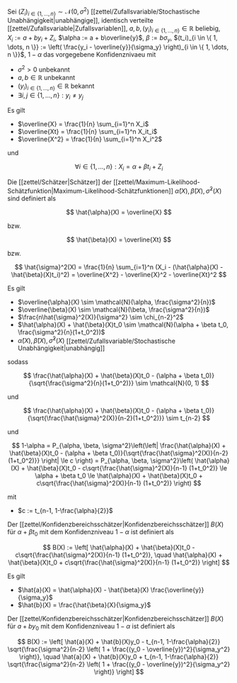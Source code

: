 Sei $(Z_i)_{i \in \{ 1, \dots, n \}} \sim \mathcal{N}(0, \sigma^2)$ [[zettel/Zufallsvariable/Stochastische Unabhängigkeit|unabhängige]], identisch verteilte [[zettel/Zufallsvariable|Zufallsvariablen]], $a, b, (y_i)_{i \in \{ 1, \dots, n \}} \in \mathbb{R}$ beliebig, $X_i := a + by_i + Z_i$, $\alpha := a + b\overline{y}$, $\beta := b\sigma_y$, $(t_i)_{i \in \{ 1, \dots, n \}} := \left( \frac{y_i - \overline{y}}{\sigma_y} \right)_{i \in \{ 1, \dots, n \}}$, $1-\alpha$ das vorgegebene Konfidenznivaeu mit
- $\sigma^2 \gt 0$ unbekannt
- $a, b \in \mathbb{R}$ unbekannt
- $(y_i)_{i \in \{ 1, \dots, n \}} \in \mathbb{R}$ bekannt
- $\exists i, j \in \{ 1, \dots, n \} : y_i \ne y_j$

Es gilt
- $\overline{X} = \frac{1}{n} \sum_{i=1}^n X_i$
- $\overline{Xt} = \frac{1}{n} \sum_{i=1}^n X_it_i$
- $\overline{X^2} = \frac{1}{n} \sum_{i=1}^n X_i^2$

und

$$
	\forall i \in \{ 1, \dots, n \} : X_i = \alpha + \beta t_i + Z_i
$$

Die [[zettel/Schätzer|Schätzer]] der [[zettel/Maximum-Likelihood-Schätzfunktion|Maximum-Likelihood-Schätzfunktionen]] $\hat{\alpha}(X), \hat{\beta}(X), \hat{\sigma}^2(X)$ sind definiert als

$$
	\hat{\alpha}(X) = \overline{X}
$$

bzw.

$$
	\hat{\beta}(X) = \overline{Xt}
$$

bzw.

$$
	\hat{\sigma}^2(X) = \frac{1}{n} \sum_{i=1}^n (X_i - (\hat{\alpha}(X) - \hat{\beta}(X)t_i)^2) = \overline{X^2} - \overline{X}^2 - \overline{Xt}^2
$$

Es gilt
- $\overline{\alpha}(X) \sim \mathcal{N}(\alpha, \frac{\sigma^2}{n})$
- $\overline{\beta}(X) \sim \mathcal{N}(\beta, \frac{\sigma^2}{n})$
- $\frac{n\hat{\sigma}^2(X)}{\sigma^2} \sim \chi_{n-2}^2$
- $\hat{\alpha}(X) + \hat{\beta}(X)t_0 \sim \mathcal{N}(\alpha + \beta t_0, \frac{\sigma^2}{n}(1+t_0^2))$
- $\hat{\alpha}(X), \hat{\beta}(X), \hat{\sigma}^2(X)$ [[zettel/Zufallsvariable/Stochastische Unabhängigkeit|unabhängig]]

sodass

$$
	\frac{\hat{\alpha}(X) + \hat{\beta}(X)t_0 - (\alpha + \beta t_0)}{\sqrt{\frac{\sigma^2}{n}(1+t_0^2)}} \sim \mathcal{N}(0, 1)
$$

und

$$
	\frac{\hat{\alpha}(X) + \hat{\beta}(X)t_0 - (\alpha + \beta t_0)}{\sqrt{\frac{\hat{\sigma}^2(X)}{n-2}(1+t_0^2)}} \sim t_{n-2}
$$

und

$$
	1-\alpha = P_{\alpha, \beta, \sigma^2}\left(\left| \frac{\hat{\alpha}(X) + \hat{\beta}(X)t_0 - (\alpha + \beta t_0)}{\sqrt{\frac{\hat{\sigma}^2(X)}{n-2}(1+t_0^2)}} \right| \le c \right) = P_{\alpha, \beta, \sigma^2}\left( \hat{\alpha}(X) + \hat{\beta}(X)t_0 - c\sqrt{\frac{\hat{\sigma}^2(X)}{n-1} (1+t_0^2)} \le \alpha + \beta t_0 \le \hat{\alpha}(X) + \hat{\beta}(X)t_0 + c\sqrt{\frac{\hat{\sigma}^2(X)}{n-1} (1+t_0^2)} \right)
$$

mit
- $c := t_{n-1, 1-\frac{\alpha}{2}}$

Der [[zettel/Konfidenzbereichsschätzer|Konfidenzbereichsschätzer]] $B(X)$ für $\alpha + \beta t_0$ mit dem Konfidenzniveau $1-\alpha$ ist definiert als

$$
	B(X) := \left[ \hat{\alpha}(X) + \hat{\beta}(X)t_0 - c\sqrt{\frac{\hat{\sigma}^2(X)}{n-1} (1+t_0^2)}, \quad \hat{\alpha}(X) + \hat{\beta}(X)t_0 + c\sqrt{\frac{\hat{\sigma}^2(X)}{n-1} (1+t_0^2)} \right]
$$

Es gilt
- $\hat{a}(X) = \hat{\alpha}(X) - \hat{\beta}(X) \frac{\overline{y}}{\sigma_y}$
- $\hat{b}(X) = \frac{\hat{\beta}(X}{\sigma_y}$

Der [[zettel/Konfidenzbereichsschätzer|Konfidenzbereichsschätzer]] $B(X)$ für $a + by_0$ mit dem Konfidenzniveau $1-\alpha$ ist definiert als

$$
	B(X) := \left[ \hat{a}(X) + \hat{b}(X)y_0 - t_{n-1, 1-\frac{\alpha}{2}} \sqrt{\frac{\sigma^2}{n-2} \left( 1 + \frac{(y_0 - \overline{y})^2}{\sigma_y^2} \right)}, \quad \hat{a}(X) + \hat{b}(X)y_0 + t_{n-1, 1-\frac{\alpha}{2}} \sqrt{\frac{\sigma^2}{n-2} \left( 1 + \frac{(y_0 - \overline{y})^2}{\sigma_y^2} \right)} \right]
$$